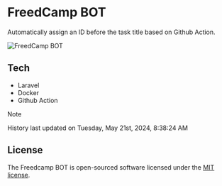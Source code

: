 # FreedCamp BOT

Automatically assign an ID before the task title based on Github Action.

![FreedCamp BOT](https://repository-images.githubusercontent.com/737932867/7d34798b-2680-471c-b089-a78a718d3d6a)

## Tech

- Laravel
- Docker
- Github Action

> [!NOTE]  
> History last updated on Tuesday, May 21st, 2024, 8:38:24 AM

## License

The Freedcamp BOT is open-sourced software licensed under the [MIT license](https://opensource.org/licenses/MIT).
